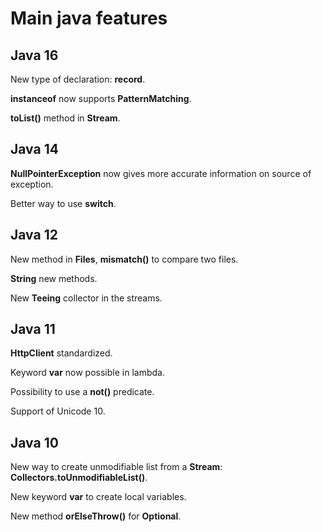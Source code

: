 # Main java features

## Java 16

New type of declaration: **record**.

**instanceof** now supports **PatternMatching**.

**toList()** method in **Stream**.


## Java 14

**NullPointerException** now gives more accurate information on source of exception.

Better way to use **switch**.

## Java 12

New method in **Files**, **mismatch()** to compare two files.

**String** new methods.

New **Teeing** collector in the streams.

## Java 11

**HttpClient** standardized.

Keyword **var** now possible in lambda.

Possibility to use a **not()** predicate.

Support of Unicode 10.

## Java 10

New way to create unmodifiable list from a **Stream**: **Collectors.toUnmodifiableList()**.

New keyword **var** to create local variables.

New method **orElseThrow()** for **Optional**.